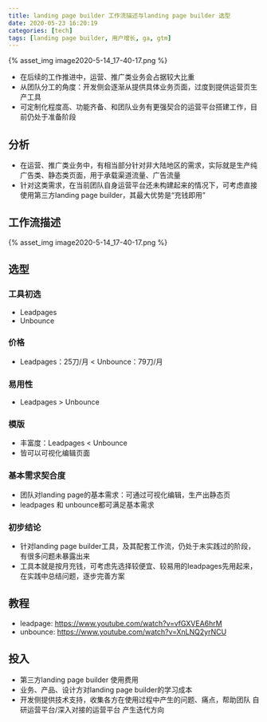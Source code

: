 ```yaml
---
title: landing page builder 工作流描述与landing page builder 选型
date: 2020-05-23 16:20:19
categories: [tech]
tags: [landing page builder, 用户增长, ga, gtm]
---
```


{% asset_img image2020-5-14_17-40-17.png %}

- 在后续的工作推进中，运营、推广类业务会占据较大比重
- 从团队分工的角度：开发侧会逐渐从提供具体业务页面，过度到提供运营页生产工具
- 可定制化程度高、功能齐备、和团队业务有更强契合的运营平台搭建工作，目前仍处于准备阶段

<escape><!-- more --></escape>

## 分析
- 在运营、推广类业务中，有相当部分针对非大陆地区的需求，实际就是生产纯广告类、静态类页面，用于承载渠道流量、广告流量
- 针对这类需求，在当前团队自身运营平台还未构建起来的情况下，可考虑直接使用第三方landing page builder，其最大优势是“充钱即用”

## 工作流描述

{% asset_img image2020-5-14_17-40-17.png %}

## 选型

### 工具初选
- Leadpages
- Unbounce

### 价格
- Leadpages：25刀/月 < Unbounce：79刀/月

### 易用性
- Leadpages > Unbounce

### 模版
- 丰富度：Leadpages < Unbounce
- 皆可以可视化编辑页面

### 基本需求契合度
- 团队对landing page的基本需求：可通过可视化编辑，生产出静态页
- leadpages 和 unbounce都可满足基本需求

### 初步结论
- 针对landing page builder工具，及其配套工作流，仍处于未实践过的阶段，有很多问题未暴露出来
- 工具本就是按月充钱，可考虑先选择较便宜、较易用的leadpages先用起来，在实践中总结问题，逐步完善方案

## 教程
- leadpage: https://www.youtube.com/watch?v=vfGXVEA6hrM
- unbounce: https://www.youtube.com/watch?v=XnLNQ2yrNCU

## 投入
- 第三方landing page builder 使用费用
- 业务、产品、设计方对landing page builder的学习成本
- 开发侧提供技术支持，收集各方在使用过程中产生的问题、痛点，帮助团队 自研运营平台/深入对接的运营平台 产生迭代方向
